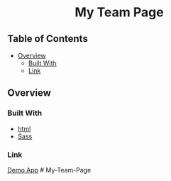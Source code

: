 
<h1 align="center">My Team Page</h1>

## Table of Contents

- [Overview](#overview)
  - [Built With](#built-with)
  - [Link](#link)

## Overview

### Built With

- [html](http://html.net/)
- [Sass](https://sass-lang.com/)
### Link 
 [Demo App](https://my-team-page.netlify.app/)
#   M y - T e a m - P a g e  
 